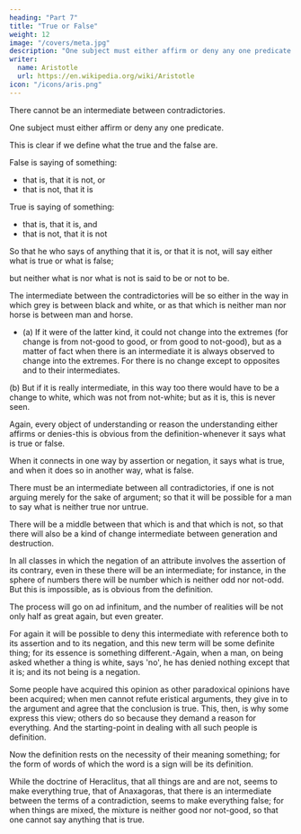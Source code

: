 ```yaml
---
heading: "Part 7"
title: "True or False"
weight: 12
image: "/covers/meta.jpg"
description: "One subject must either affirm or deny any one predicate."
writer:
  name: Aristotle 
  url: https://en.wikipedia.org/wiki/Aristotle
icon: "/icons/aris.png"
---
```



There cannot be an intermediate between contradictories. 

One subject must either affirm or deny any one predicate.

This is clear if we define what the true and the false are. 

False is saying of something:
- that is, that it is not, or
- that is not, that it is

True is saying of something:
- that is, that it is, and
- that is not, that it is not

So that he who says of anything that it is, or that it is not, will say either what is true or what is false; 

but neither what is nor what is not is said to be or not to be.

The intermediate between the contradictories will be so either in the way in which grey is between black and white, or as that which is neither man nor horse is between man and horse. 

- (a) If it were of the latter kind, it could not change into the extremes (for change is from not-good to good, or from good to not-good), but as a matter of fact when there is an intermediate it is always observed to change into the extremes. For there is no change except to opposites and to their intermediates. 

(b) But if it is really intermediate, in this way too there would have to be a change to white, which was not from not-white; but as it is, this is never seen.

Again, every object of understanding or reason the understanding either affirms or denies-this is obvious from the definition-whenever it says what is true or false. 

When it connects in one way by assertion or negation, it says what is true, and when it does so in another way, what is false.

There must be an intermediate between all contradictories, if one is not arguing merely for the sake of argument; so that it will be possible for a man to say what is neither true nor untrue.

There will be a middle between that which is and that which is not, so that there will also be a kind of change intermediate between generation and destruction.

In all classes in which the negation of an attribute involves the assertion of its contrary, even in these there will be an intermediate; for instance, in the sphere of numbers there will be number which is neither odd nor not-odd. But this is impossible, as is obvious from the definition.

The process will go on ad infinitum, and the number of realities will be not only half as great again, but even greater. 

For again it will be possible to deny this intermediate with reference both to its assertion and to its negation, and this new term will be some definite thing; for its essence is something different.-Again, when a man, on being asked whether a thing is white, says 'no', he has denied nothing except that it is; and its not being is a negation.

Some people have acquired this opinion as other paradoxical opinions have been acquired; when men cannot refute eristical arguments, they give in to the argument and agree that the conclusion is true. This, then, is why some express this view; others do so because they demand a reason for everything. And the starting-point in dealing with all such people is definition. 

Now the definition rests on the necessity of their meaning something; for the form of words of which the word is a sign will be its definition.

While the doctrine of Heraclitus, that all things are and are not, seems to make everything true, that of Anaxagoras, that there is an intermediate between the terms of a contradiction, seems to make everything false; for when things are mixed, the mixture is neither good nor not-good, so that one cannot say anything that is true.
